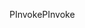 <span data-ttu-id="1814a-101">PInvoke</span><span class="sxs-lookup"><span data-stu-id="1814a-101">PInvoke</span></span>